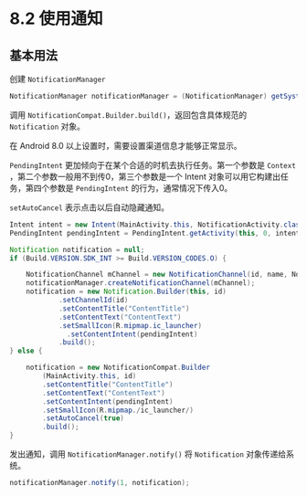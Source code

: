 # 8.2 使用通知
## 基本用法
创建 `NotificationManager`
```java
NotificationManager notificationManager = (NotificationManager) getSystemService(NOTIFICATION_SERVICE);
```

调用 `NotificationCompat.Builder.build()`，返回包含具体规范的 `Notification` 对象。

在 Android 8.0 以上设置时，需要设置渠道信息才能够正常显示。

`PendingIntent` 更加倾向于在某个合适的时机去执行任务。第一个参数是 `Context` ，第二个参数一般用不到传0，第三个参数是一个 Intent 对象可以用它构建出任务，第四个参数是 `PendingIntent` 的行为，通常情况下传入0。

`setAutoCancel` 表示点击以后自动隐藏通知。

```java
Intent intent = new Intent(MainActivity.this, NotificationActivity.class);
PendingIntent pendingIntent = PendingIntent.getActivity(this, 0, intent, 0);

Notification notification = null;
if (Build.VERSION.SDK_INT >= Build.VERSION_CODES.O) {

    NotificationChannel mChannel = new NotificationChannel(id, name, NotificationManager.IMPORTANCE_LOW);
    notificationManager.createNotificationChannel(mChannel);
    notification = new Notification.Builder(this, id)
            .setChannelId(id)
            .setContentTitle("ContentTitle")
            .setContentText("ContentText")
            .setSmallIcon(R.mipmap.ic_launcher)
			  .setContentIntent(pendingIntent)
            .build();
} else {

    notification = new NotificationCompat.Builder
        (MainActivity.this, id)
        .setContentTitle("ContentTitle")
        .setContentText("ContentText")
        .setContentIntent(pendingIntent)
        .setSmallIcon(R.mipmap./ic_launcher/)
        .setAutoCancel(true)
        .build();
}
```

发出通知，调用 `NotificationManager.notify()` 将 `Notification` 对象传递给系统。
```java
notificationManager.notify(1, notification);
```